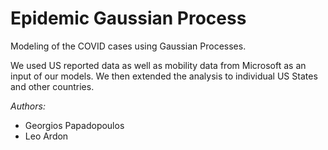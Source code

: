 # Epidemic Gaussian Process

Modeling of the COVID cases using Gaussian Processes.

We used US reported data as well as mobility data from Microsoft as an input of our models.
We then extended the analysis to individual US States and other countries.

*Authors:*
- Georgios Papadopoulos
- Leo Ardon

